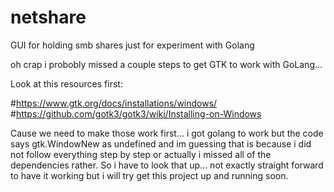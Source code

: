 # netshare
GUI for holding smb shares just for experiment with Golang

oh crap i probobly missed a couple steps to get GTK to work with GoLang...

Look at this resources first:

#https://www.gtk.org/docs/installations/windows/
#https://github.com/gotk3/gotk3/wiki/Installing-on-Windows

Cause we need to make those work first... i got golang to work but the code says gtk.WindowNew as undefined and im guessing that is because i did not follow everything step by step or actually i missed all of the dependencies rather.
So i have to look that up... not exactly straight forward to have it working but i will try get this project up and running soon.
